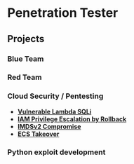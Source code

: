 # Penetration Tester 

## Projects

### Blue Team

  
### Red Team

### Cloud Security / Pentesting
- **[Vulnerable Lambda SQLi](https://github.com/ali0999109/amplify)**
- **[IAM Privilege Escalation by Rollback](https://github.com/ali0999109/Iam_rollback)**
- **[IMDSv2 Compromise](https://github.com/ali0999109/amplify)**
- **[ECS Takeover](https://github.com/ali0999109/amplify)**

### Python exploit development


